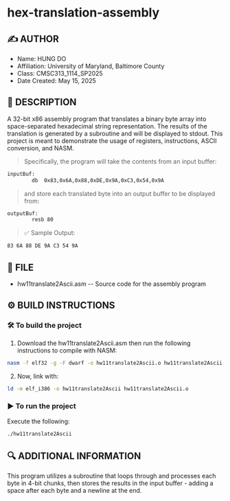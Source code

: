 # hex-translation-assembly
## ✍️ AUTHOR
- Name: HUNG DO
- Affiliation: University of Maryland, Baltimore County
- Class: CMSC313_1114_SP2025
- Date Created: May 15, 2025

## 📄 DESCRIPTION 
A 32-bit x86 assembly program that translates a binary byte array into space-separated hexadecimal string representation. The results of the translation is generated by a subroutine and will be displayed to stdout. This project is meant to demonstrate the usage of registers, instructions, ASCII conversion, and NASM.
> Specifically, the program will take the contents from an input buffer:
```bash
inputBuf:                       
        db  0x83,0x6A,0x88,0xDE,0x9A,0xC3,0x54,0x9A
```
> and store each translated byte into an output buffer to be displayed from:
```bash
outputBuf:
        resb 80
```
> ✅ Sample Output:
```bash
83 6A 88 DE 9A C3 54 9A
```

## 📁 FILE
- hw11translate2Ascii.asm -- Source code for the assembly program

## ⚙️ BUILD INSTRUCTIONS
### 🛠️ To build the project
1. Download the hw11translate2Ascii.asm then run the following instructions to compile with NASM:
```bash
nasm -f elf32 -g -F dwarf -o hw11translate2Ascii.o hw11translate2Ascii.asm
```

2. Now, link with: 
```bash
ld -m elf_i386 -o hw11translate2Ascii hw11translate2Ascii.o
```
### ▶️ To run the project
Execute the following: 
```bash
./hw11translate2Ascii
```

## 🔍 ADDITIONAL INFORMATION
This program utilizes a subroutine that loops through and processes each byte in 4-bit chunks, then stores the results in the input buffer - adding a space after each byte and a newline at the end.
